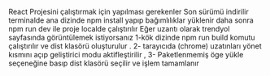 React Projesini çalıştırmak için yapılması gerekenler 
Son sürümü indirilir
terminalde ana dizinde npm install yapıp bağımlılıklar yüklenir 
daha sonra npm run dev ile proje localde çalıştırılır 
Eğer uzantı olarak trendyol sayfasında görüntülemek istiyorsanız 
   1-kök dizinde   npm run build komutu çalıştırılır ve dist klasörü oluşturulur . 
   2- tarayıcıda (chrome) uzatınları yönet kısmını açıp geliştirici modu aktifleştirilir ,
   3- Paketlenmemiş öge yükle seçeneğine basıp dist klasörü seçilir  ve işlem tamamlanır 
